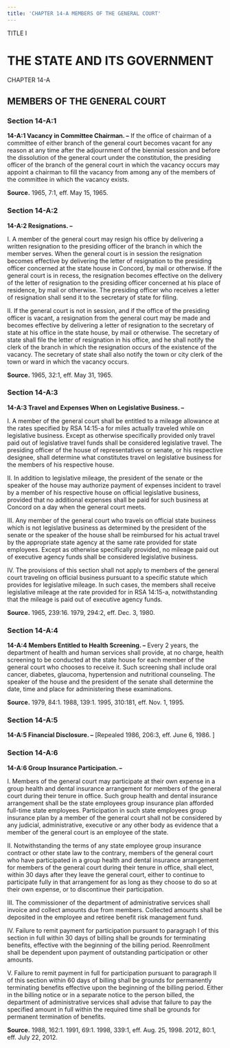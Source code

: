 ```yaml
---
title: 'CHAPTER 14-A MEMBERS OF THE GENERAL COURT'
---
```


TITLE I
                                             
THE STATE AND ITS GOVERNMENT
============================

CHAPTER 14-A
                                             
MEMBERS OF THE GENERAL COURT
----------------------------

### Section 14-A:1

 **14-A:1 Vacancy in Committee Chairman. –** If the office of
chairman of a committee of either branch of the general court becomes
vacant for any reason at any time after the adjournment of the biennial
session and before the dissolution of the general court under the
constitution, the presiding officer of the branch of the general court
in which the vacancy occurs may appoint a chairman to fill the vacancy
from among any of the members of the committee in which the vacancy
exists.

**Source.** 1965, 7:1, eff. May 15, 1965.

### Section 14-A:2

 **14-A:2 Resignations. –**
                                             
 I. A member of the general court may resign his office by delivering
a written resignation to the presiding officer of the branch in which
the member serves. When the general court is in session the resignation
becomes effective by delivering the letter of resignation to the
presiding officer concerned at the state house in Concord, by mail or
otherwise. If the general court is in recess, the resignation becomes
effective on the delivery of the letter of resignation to the presiding
officer concerned at his place of residence, by mail or otherwise. The
presiding officer who receives a letter of resignation shall send it to
the secretary of state for filing.
                                             
 II. If the general court is not in session, and if the office of the
presiding officer is vacant, a resignation from the general court may be
made and becomes effective by delivering a letter of resignation to the
secretary of state at his office in the state house, by mail or
otherwise. The secretary of state shall file the letter of resignation
in his office, and he shall notify the clerk of the branch in which the
resignation occurs of the existence of the vacancy. The secretary of
state shall also notify the town or city clerk of the town or ward in
which the vacancy occurs.

**Source.** 1965, 32:1, eff. May 31, 1965.

### Section 14-A:3

 **14-A:3 Travel and Expenses When on Legislative Business. –**
                                             
 I. A member of the general court shall be entitled to a mileage
allowance at the rates specified by RSA 14:15-a for miles actually
traveled while on legislative business. Except as otherwise specifically
provided only travel paid out of legislative travel funds shall be
considered legislative travel. The presiding officer of the house of
representatives or senate, or his respective designee, shall determine
what constitutes travel on legislative business for the members of his
respective house.
                                             
 II. In addition to legislative mileage, the president of the senate
or the speaker of the house may authorize payment of expenses incident
to travel by a member of his respective house on official legislative
business, provided that no additional expenses shall be paid for such
business at Concord on a day when the general court meets.
                                             
 III. Any member of the general court who travels on official state
business which is not legislative business as determined by the
president of the senate or the speaker of the house shall be reimbursed
for his actual travel by the appropriate state agency at the same rate
provided for state employees. Except as otherwise specifically provided,
no mileage paid out of executive agency funds shall be considered
legislative business.
                                             
 IV. The provisions of this section shall not apply to members of the
general court traveling on official business pursuant to a specific
statute which provides for legislative mileage. In such cases, the
members shall receive legislative mileage at the rate provided for in
RSA 14:15-a, notwithstanding that the mileage is paid out of executive
agency funds.

**Source.** 1965, 239:16. 1979, 294:2, eff. Dec. 3, 1980.

### Section 14-A:4

 **14-A:4 Members Entitled to Health Screening. –** Every 2 years,
the department of health and human services shall provide, at no charge,
health screening to be conducted at the state house for each member of
the general court who chooses to receive it. Such screening shall
include oral cancer, diabetes, glaucoma, hypertension and nutritional
counseling. The speaker of the house and the president of the senate
shall determine the date, time and place for administering these
examinations.

**Source.** 1979, 84:1. 1988, 139:1. 1995, 310:181, eff. Nov. 1, 1995.

### Section 14-A:5

 **14-A:5 Financial Disclosure. –** 
                                             [Repealed 1986, 206:3, eff. June
6, 1986.
                                             ]

### Section 14-A:6

 **14-A:6 Group Insurance Participation. –**
                                             
 I. Members of the general court may participate at their own expense
in a group health and dental insurance arrangement for members of the
general court during their tenure in office. Such group health and
dental insurance arrangement shall be the state employees group
insurance plan afforded full-time state employees. Participation in such
state employees group insurance plan by a member of the general court
shall not be considered by any judicial, administrative, executive or
any other body as evidence that a member of the general court is an
employee of the state.
                                             
 II. Notwithstanding the terms of any state employee group insurance
contract or other state law to the contrary, members of the general
court who have participated in a group health and dental insurance
arrangement for members of the general court during their tenure in
office, shall elect, within 30 days after they leave the general court,
either to continue to participate fully in that arrangement for as long
as they choose to do so at their own expense, or to discontinue their
participation.
                                             
 III. The commissioner of the department of administrative services
shall invoice and collect amounts due from members. Collected amounts
shall be deposited in the employee and retiree benefit risk management
fund.
                                             
 IV. Failure to remit payment for participation pursuant to paragraph
I of this section in full within 30 days of billing shall be grounds for
terminating benefits, effective with the beginning of the billing
period. Reenrollment shall be dependent upon payment of outstanding
participation or other amounts.
                                             
 V. Failure to remit payment in full for participation pursuant to
paragraph II of this section within 60 days of billing shall be grounds
for permanently terminating benefits effective upon the beginning of the
billing period. Either in the billing notice or in a separate notice to
the person billed, the department of administrative services shall
advise that failure to pay the specified amount in full within the
required time shall be grounds for permanent termination of benefits.

**Source.** 1988, 162:1. 1991, 69:1. 1998, 339:1, eff. Aug. 25, 1998.
2012, 80:1, eff. July 22, 2012.
